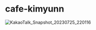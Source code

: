 # cafe-kimyunn

![KakaoTalk_Snapshot_20230725_220116](https://github.com/kimyunn/cafe-kimyunn/assets/137992559/7e990181-2101-4491-8f2e-95f503ddfad5)
